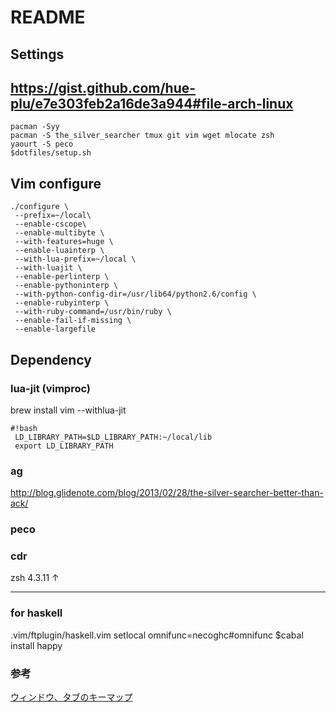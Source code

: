 # README #
## Settings
https://gist.github.com/hue-plu/e7e303feb2a16de3a944#file-arch-linux
---
```shell
pacman -Syy
pacman -S the_silver_searcher tmux git vim wget mlocate zsh
yaourt -S peco
$dotfiles/setup.sh
```

## Vim configure 

```shell
./configure \
 --prefix=~/local\
 --enable-cscope\
 --enable-multibyte \
 --with-features=huge \
 --enable-luainterp \
 --with-lua-prefix=~/local \
 --with-luajit \
 --enable-perlinterp \
 --enable-pythoninterp \
 --with-python-config-dir=/usr/lib64/python2.6/config \
 --enable-rubyinterp \
 --with-ruby-command=/usr/bin/ruby \
 --enable-fail-if-missing \
 --enable-largefile
```

## Dependency

### lua-jit (vimproc)
brew install vim --withlua-jit
```
#!bash
 LD_LIBRARY_PATH=$LD_LIBRARY_PATH:~/local/lib
 export LD_LIBRARY_PATH

```

### ag
http://blog.glidenote.com/blog/2013/02/28/the-silver-searcher-better-than-ack/

### peco

### cdr
zsh 4.3.11 ↑

---

### for haskell
.vim/ftplugin/haskell.vim 
setlocal omnifunc=necoghc#omnifunc
$cabal install happy
 
### 参考
[ウィンドウ、タブのキーマップ](http://qiita.com/tekkoc/items/98adcadfa4bdc8b5a6ca)




